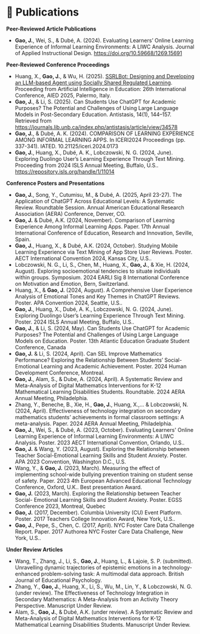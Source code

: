 # 📝 Publications 
**Peer-Reviewed Article Publications**
- **Gao, J.**, Wei, S., & Dubé, A. (2024). Evaluating Learners’ Online Learning Experience of Informal Learning Environments: A LIWC Analysis. Journal of Applied Instructional Design. https://doi.org/10.59668/1269.15691

**Peer-Reviewed Conference Proceedings**
- Huang, X., **Gao, J.**, & Wu, H. (2025). [SSRLBot: Designing and Developing an LLM-based Agent using Socially Shared Regulated Learning](https://link.springer.com/chapter/10.1007/978-3-031-99264-3_8). Proceeding from Artificial Intelligence in Education: 26th International Conference, AIED 2025, Palermo, Italy.
- **Gao, J.**, & Li, S. (2025). Can Students Use ChatGPT for Academic Purposes? The Potential and Challenges of Using Large Language Models in Post-Secondary Education. Antistasis, 14(1), 144–157. Retrieved from https://journals.lib.unb.ca/index.php/antistasis/article/view/34578
- **Gao, J.**, & Dubé, A. K. (2024). COMPARISON OF LEARNING EXPERIENCE AMONG INFORMAL LEARNING APPS. In ICERI2024 Proceedings (pp. 337-341). IATED. 10.21125/iceri.2024.0173
- **Gao, J.**, Huang, X., Dubé, A. K., Lobczowski, N. G. (2024, June). Exploring Duolingo User’s Learning Experience Through Text Mining. Proceeding from 2024 ISLS Annual Meeting, Buffalo, U.S.. https://repository.isls.org/handle/1/11014

**Conference Posters and Presentations**
- **Gao, J.**, Song, Y., Cutumisu, M., & Dubé, A. (2025, April 23-27). The Application of ChatGPT Across Educational Levels: A Systematic Review. Roundtable Session. Annual American Educational Research Association (AERA) Conference, Denver, CO.
- **Gao, J.** & Dubé, A.K. (2024, November). Comparison of Learning Experience Among Informal Learning Apps. Paper. 17th Annual International Conference of Education, Research and Innovation, Seville, Spain.
- **Gao, J.**, Huang, X., & Dubé, A.K. (2024, October). Studying Mobile Learning Experience via Text Mining of App Store User Reviews. Poster. AECT International Convention 2024, Kansas City, U.S..
- Lobczowski, N. G., Li, S., Chen, M., Huang, X., **Gao, J.**, & Xie, H. (2024, August). Exploring socioemotional tendencies to situate individuals within groups. Symposium. 2024 EARLI Sig 8 International Conference on Motivation and Emotion, Bern, Switzerland.
- Huang, X., & **Gao, J.** (2024, August). A Comprehensive User Experience Analysis of Emotional Tones and Key Themes in ChatGPT Reviews. Poster. APA Convention 2024, Seattle, U.S..
- **Gao, J.**, Huang, X., Dubé, A. K., Lobczowski, N. G. (2024, June). Exploring Duolingo User’s Learning Experience Through Text Mining. Poster. 2024 ISLS Annual Meeting, Buffalo, U.S..
- **Gao, J.**, & Li, S. (2024, May). Can Students Use ChatGPT for Academic Purposes? The Potential and Challenges of Using Large Language Models on Education. Poster. 13th Atlantic Education Graduate Student Conference, Canada
- **Gao, J.** & Li, S. (2024, April). Can SEL Improve Mathematics Performance? Exploring the Relationship Between Students’ Social-Emotional Learning and Academic Achievement. Poster. 2024 Human Development Conference, Montreal.
- **Gao, J.**, Alam, S., & Dube, A. (2024, April). A Systematic Review and Meta-Analysis of Digital Mathematics Interventions for K-12 Mathematical Learning Disabilities Students. Roundtable. 2024 AERA Annual Meeting, Philadelphia.
- Zhang, Y., Beneche, B., Xie, H., **Gao, J.**, Huang, X.,... & Lobczowski, N. (2024, April). Effectiveness of technology integration on secondary mathematics students’ achievements in formal classroom settings: A meta-analysis. Paper. 2024 AERA Annual Meeting, Philadelphia.
- **Gao, J.**, Wei, S., & Dubé, A. (2023, October). Evaluating Learners' Online Learning Experience of Informal Learning Environments: A LIWC Analysis. Poster. 2023 AECT International Convention, Orlando, U.S..
- **Gao, J.** & Wang, Y. (2023, August). Exploring the Relationship between Teacher Social-Emotional Learning Skills and Student Anxiety. Poster. APA 2023 Convention, Washington D.C., U.S.
- Wang, Y., & **Gao, J.** (2023, March). Measuring the effect of implementing school-wide bullying prevention training on student sense of safety. Paper. 2023 4th European Advanced Educational Technology Conference, Oxford, U.K.. Best presentation Award.
- **Gao, J.** (2023, March). Exploring the Relationship between Teacher Social- Emotional Learning Skills and Student Anxiety. Poster. EGSS Conference 2023, Montreal, Quebec
- **Gao, J.** (2017, December). Columbia University (CU) Event Platform. Poster. 2017 Teachers College Innovation Award, New York, U.S..
- **Gao, J.**, Pepe, S., Chen, C. (2017, April). NYC Foster Care Data Challenge Report. Paper. 2017 Authorea NYC Foster Care Data Challenge, New York, U.S..

**Under Review Articles**
- Wang, T., Zhang, J., Li, S., **Gao, J.**, Huang, L., & Lajoie, S. P. (submitted). Unravelling dynamic trajectories of epistemic emotions in a technology-enhanced problem-solving task: A multimodal data approach. British Journal of Educational Psychology.
- Zhang, Y., **Gao, J.**, Huang, X., Li, S., Wu, M., Lin, Y., & Lobczowski, N. G. (under review). The Effectiveness of Technology Integration in Secondary Mathematics: A Meta-Analysis from an Activity Theory Perspective. Manuscript Under Review.
- Alam, S., **Gao, J.**, & Dubé, A.K. (under review). A Systematic Review and Meta-Analysis of Digital Mathematics Interventions for K-12 Mathematical Learning Disabilities Students. Manuscript Under Review.
